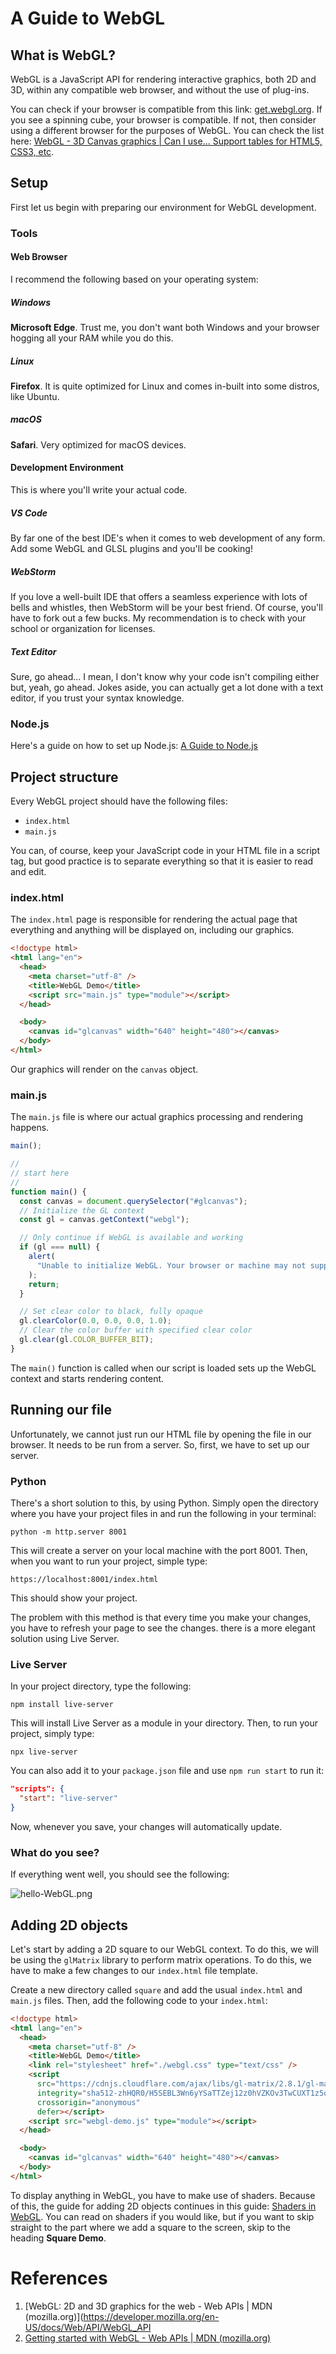 # A Guide to WebGL

## What is WebGL?

WebGL is a JavaScript API for rendering interactive graphics, both 2D and 3D, within any compatible web browser, and without the use of plug-ins. 

You can check if your browser is compatible from this link: [get.webgl.org](https://get.webgl.org/). If you see a spinning cube, your browser is compatible. If not, then consider using a different browser for the purposes of WebGL. You can check the list here: [WebGL - 3D Canvas graphics | Can I use... Support tables for HTML5, CSS3, etc](https://caniuse.com/webgl).

## Setup

First let us begin with preparing our environment for WebGL development. 

### Tools

#### Web Browser

I recommend the following based on your operating system:

##### Windows

**Microsoft Edge**. Trust me, you don't want both Windows and your browser hogging all your RAM while you do this.

##### Linux

**Firefox**. It is quite optimized for Linux and comes in-built into some distros, like Ubuntu.

##### macOS

**Safari**. Very optimized for macOS devices.

#### Development Environment

This is where you'll write your actual code. 

##### VS Code

By far one of the best IDE's when it comes to web development of any form. Add some WebGL and GLSL plugins and you'll be cooking!

##### WebStorm

If you love a well-built IDE that offers a seamless experience with lots of bells and whistles, then WebStorm will be your best friend. Of course, you'll have to fork out a few bucks. My recommendation is to check with your school or organization for licenses. 

##### Text Editor

Sure, go ahead... I mean, I don't know why your code isn't compiling either but, yeah, go ahead. Jokes aside, you can actually get a lot done with a text editor, if you trust your syntax knowledge.

### Node.js

Here's a guide on how to set up Node.js: [A Guide to Node.js](https://github.com/refiloemopeloa/Guides/blob/main/Web%20Development/JS/Node.js.md)

## Project structure

Every WebGL project should have the following files:

* `index.html`
* `main.js`

You can, of course, keep your JavaScript code in your HTML file in a script tag, but good practice is to separate everything so that it is easier to read and edit.

### index.html

The `index.html` page is responsible for rendering the actual page that everything and anything will be displayed on, including our graphics.

```HTML
<!doctype html>
<html lang="en">
  <head>
    <meta charset="utf-8" />
    <title>WebGL Demo</title>
    <script src="main.js" type="module"></script>
  </head>

  <body>
    <canvas id="glcanvas" width="640" height="480"></canvas>
  </body>
</html>
```

Our graphics will render on the `canvas` object.

### main.js

The `main.js` file is where our actual graphics processing and rendering happens.

```js
main();

//
// start here
//
function main() {
  const canvas = document.querySelector("#glcanvas");
  // Initialize the GL context
  const gl = canvas.getContext("webgl");

  // Only continue if WebGL is available and working
  if (gl === null) {
    alert(
      "Unable to initialize WebGL. Your browser or machine may not support it.",
    );
    return;
  }

  // Set clear color to black, fully opaque
  gl.clearColor(0.0, 0.0, 0.0, 1.0);
  // Clear the color buffer with specified clear color
  gl.clear(gl.COLOR_BUFFER_BIT);
}
```

The `main()` function is called when our script is loaded sets up the WebGL context and starts rendering content.

## Running our file

Unfortunately, we cannot just run our HTML file by opening the file in our browser. It needs to be run from a server. So, first, we have to set up our server. 

### Python

There's a short solution to this, by using Python. Simply open the directory where you have your project files in and run the following in your terminal:

```shell
python -m http.server 8001
```

This will create a server on your local machine with the port 8001. Then, when you want to run your project, simple type:

```http
https://localhost:8001/index.html
```

This should show your project.

The problem with this method is that every time you make your changes, you have to refresh your page to see the changes. there is a more elegant solution using Live Server.

### Live Server

In your project directory, type the following:

```shell
npm install live-server
```

This will install Live Server as a module in your directory. Then, to run your project, simply type:

```shell
npx live-server
```

You can also add it to your `package.json` file and use `npm run start` to run it:

```json
"scripts": {  
  "start": "live-server"  
}
```

Now, whenever you save, your changes will automatically update.

### What do you see?

If everything went well, you should see the following:

![hello-WebGL.png](assets/hello-WebGL.png)

## Adding 2D objects

Let's start by adding a 2D square to our WebGL context. To do this, we will be using the `glMatrix` library to perform matrix operations. To do this, we have to make a few changes to our `index.html` file template.

Create a new directory called `square` and add the usual `index.html` and `main.js` files. Then, add the following code to your `index.html`:

```html
<!doctype html>
<html lang="en">
  <head>
    <meta charset="utf-8" />
    <title>WebGL Demo</title>
    <link rel="stylesheet" href="./webgl.css" type="text/css" />
    <script
      src="https://cdnjs.cloudflare.com/ajax/libs/gl-matrix/2.8.1/gl-matrix-min.js"
      integrity="sha512-zhHQR0/H5SEBL3Wn6yYSaTTZej12z0hVZKOv3TwCUXT1z5qeqGcXJLLrbERYRScEDDpYIJhPC1fk31gqR783iQ=="
      crossorigin="anonymous"
      defer></script>
    <script src="webgl-demo.js" type="module"></script>
  </head>

  <body>
    <canvas id="glcanvas" width="640" height="480"></canvas>
  </body>
</html>
```

To display anything in WebGL, you have to make use of shaders. Because of this, the guide for adding 2D objects continues in this guide: [Shaders in WebGL](https://github.com/refiloemopeloa/Shaders/blob/main/WebGL/Shaders%20in%20WebGL.md). You can read on shaders if you would like, but if you want to skip straight to the part where we add a square to the screen, skip to the heading **Square Demo**.


# References

1. [WebGL: 2D and 3D graphics for the web - Web APIs | MDN (mozilla.org)](https://developer.mozilla.org/en-US/docs/Web/API/WebGL_API
2. [Getting started with WebGL - Web APIs | MDN (mozilla.org)](https://developer.mozilla.org/en-US/docs/Web/API/WebGL_API/Tutorial/Getting_started_with_WebGL)